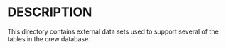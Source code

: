 # DESCRIPTION

This directory contains external data sets used to support several of
the tables in the crew database.
